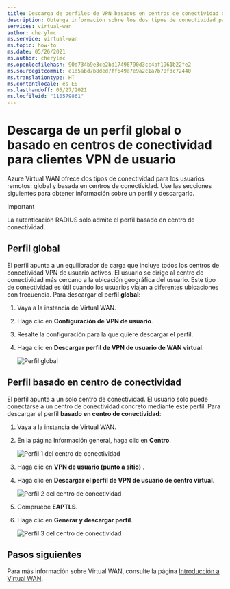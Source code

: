 ```yaml
---
title: Descarga de perfiles de VPN basados en centros de conectividad o globales de Azure Virtual WAN
description: Obtenga información sobre los dos tipos de conectividad para usuarios remotos que ofrece Azure Virtual WAN y sobre cómo descargar un perfil.
services: virtual-wan
author: cherylmc
ms.service: virtual-wan
ms.topic: how-to
ms.date: 05/26/2021
ms.author: cherylmc
ms.openlocfilehash: 90d734b9e3ce2bd17496790d3cc4bf1961b22fe2
ms.sourcegitcommit: e1d5abd7b8ded7ff649a7e9a2c1a7b70fdc72440
ms.translationtype: HT
ms.contentlocale: es-ES
ms.lasthandoff: 05/27/2021
ms.locfileid: "110579861"
---
```

# <a name="download-a-global-or-hub-based-profile-for-user-vpn-clients"></a>Descarga de un perfil global o basado en centros de conectividad para clientes VPN de usuario

Azure Virtual WAN ofrece dos tipos de conectividad para los usuarios remotos: global y basada en centros de conectividad. Use las secciones siguientes para obtener información sobre un perfil y descargarlo. 

> [!IMPORTANT]
> La autenticación RADIUS solo admite el perfil basado en centro de conectividad.

## <a name="global-profile"></a>Perfil global

El perfil apunta a un equilibrador de carga que incluye todos los centros de conectividad VPN de usuario activos. El usuario se dirige al centro de conectividad más cercano a la ubicación geográfica del usuario. Este tipo de conectividad es útil cuando los usuarios viajan a diferentes ubicaciones con frecuencia. Para descargar el perfil **global**:

1. Vaya a la instancia de Virtual WAN.
2. Haga clic en **Configuración de VPN de usuario**.
3. Resalte la configuración para la que quiere descargar el perfil.
4. Haga clic en **Descargar perfil de VPN de usuario de WAN virtual**.

   ![Perfil global](./media/global-hub-profile/global1.png)

## <a name="hub-based-profile"></a>Perfil basado en centro de conectividad

El perfil apunta a un solo centro de conectividad. El usuario solo puede conectarse a un centro de conectividad concreto mediante este perfil. Para descargar el perfil **basado en centro de conectividad**:

1. Vaya a la instancia de Virtual WAN.
2. En la página Información general, haga clic en **Centro**.

    ![Perfil 1 del centro de conectividad](./media/global-hub-profile/hub1.png)
3. Haga clic en **VPN de usuario (punto a sitio)** .
4. Haga clic en **Descargar el perfil de VPN de usuario de centro virtual**.

   ![Perfil 2 del centro de conectividad](./media/global-hub-profile/hub2.png)
5. Compruebe **EAPTLS**.
6. Haga clic en **Generar y descargar perfil**.

   ![Perfil 3 del centro de conectividad](./media/global-hub-profile/download.png)

## <a name="next-steps"></a>Pasos siguientes

Para más información sobre Virtual WAN, consulte la página [Introducción a Virtual WAN](virtual-wan-about.md).
